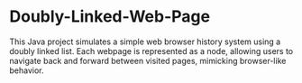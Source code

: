 # Doubly-Linked-Web-Page
This Java project simulates a simple web browser history system using a doubly linked list. Each webpage is represented as a node, allowing users to navigate back and forward between visited pages, mimicking browser-like behavior.
